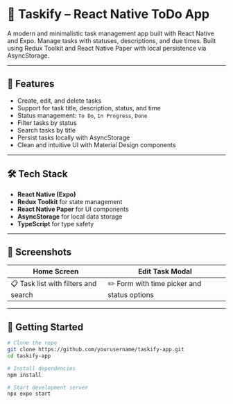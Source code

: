 # 📱 Taskify – React Native ToDo App

A modern and minimalistic task management app built with React Native and Expo. Manage tasks with statuses, descriptions, and due times. Built using Redux Toolkit and React Native Paper with local persistence via AsyncStorage.

---

## 🚀 Features

- Create, edit, and delete tasks
- Support for task title, description, status, and time
- Status management: `To Do`, `In Progress`, `Done`
- Filter tasks by status
- Search tasks by title
- Persist tasks locally with AsyncStorage
- Clean and intuitive UI with Material Design components

---

## 🛠️ Tech Stack

- **React Native (Expo)**
- **Redux Toolkit** for state management
- **React Native Paper** for UI components
- **AsyncStorage** for local data storage
- **TypeScript** for type safety

---

## 📸 Screenshots

| Home Screen | Edit Task Modal |
|-------------|------------------|
| 📋 Task list with filters and search | ✏️ Form with time picker and status options |

---

## 🧪 Getting Started

```bash
# Clone the repo
git clone https://github.com/yourusername/taskify-app.git
cd taskify-app

# Install dependencies
npm install

# Start development server
npx expo start
